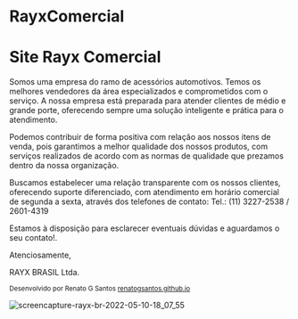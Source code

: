 # RayxComercial
<h1>Site Rayx Comercial</h1>
<p>Somos uma empresa do ramo de acessórios automotivos. Temos os melhores vendedores da área especializados e comprometidos com o serviço. A nossa empresa está preparada para atender clientes de médio e grande porte, oferecendo sempre uma solução inteligente e prática para o atendimento.<br>

Podemos contribuir de forma positiva com relação aos nossos itens de venda, pois garantimos a melhor qualidade dos nossos produtos, com serviços realizados de acordo com as normas de qualidade que prezamos dentro da nossa organização.<br>

Buscamos estabelecer uma relação transparente com os nossos clientes, oferecendo suporte diferenciado, com atendimento em horário comercial de segunda a sexta, através dos telefones de contato: Tel.: (11) 3227-2538 / 2601-4319<br>

Estamos à disposição para esclarecer eventuais dúvidas e aguardamos o seu contato!.<br>

Atenciosamente,<br>

RAYX BRASIL Ltda.</p>

<small>Desenvolvido por Renato G Santos <a href="https://renatogsantos.github.io">renatogsantos.github.io</a></small>


![screencapture-rayx-br-2022-05-10-18_07_55](https://user-images.githubusercontent.com/39703265/167722187-2477f928-9367-4e3b-a49c-c36c6cdc08c0.png)
